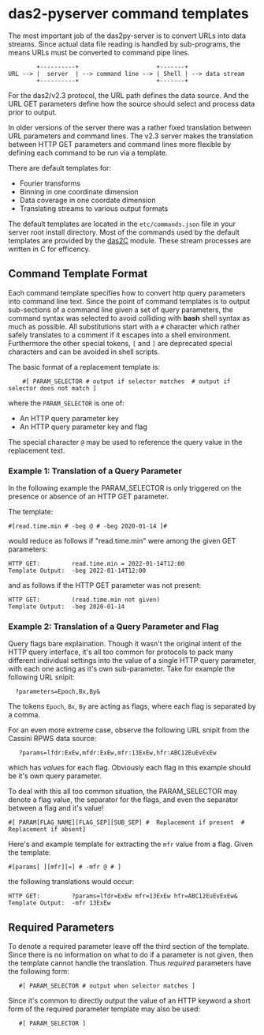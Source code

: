 # das2-pyserver command templates

The most important job of the das2py-server is to convert URLs into data
streams.  Since actual data file reading is handled by sub-programs, the
means URLs must be converted to command pipe lines. 
```
        +----------+                      +-------+
URL --> |  server  | --> command line --> | Shell | --> data stream
        +----------+                      +-------+
```

For the das2/v2.3 protocol, the URL path defines the data source.  And the
URL GET parameters define how the source should select and process data 
prior to output.

In older versions of the server there was a rather fixed translation between
URL parameters and command lines.  The v2.3 server makes the translation
between HTTP GET parameters and command lines more flexible by defining each
command to be run via a template.

There are default templates for:

  * Fourier transforms
  * Binning in one coordinate dimension
  * Data coverage in one coordate dimension
  * Translating streams to various output formats

The default templates are located in the `etc/commands.json` file in your
server root install directory.  Most of the commands used by the default 
templates are provided by the [das2C](https://github.com/das-developers/das2C)
module.  These stream processes are written in C for efficency.

## Command Template Format

Each command template specifies how to convert http query parameters into
command line text.  Since the point of command templates is to output 
sub-sections of a command line given a set of query parameters, the command
syntax was selected to avoid colliding with **bash** shell syntax as much as
possible.  All substitutions start with a `#` character which rather safely
translates to a comment if it escapes into a shell environment.  Furthermore
the other special tokens, `[` and `]` are deprecated special characters and 
can be avoided in shell scripts.

The basic format of a replacement template is:

```
    #[ PARAM_SELECTOR # output if selector matches  # output if selector does not match ]
```
where the `PARAM_SELECTOR` is one of:

  * An HTTP query parameter key
  * An HTTP query parameter key and flag

The special character `@` may be used to reference the query value in the
replacement text.

### Example 1: Translation of a Query Parameter 

In the following example the PARAM_SELECTOR is only triggered on the presence or absence 
of an HTTP GET parameter.

The template:
```
#[read.time.min # -beg @ # -beg 2020-01-14 ]#
```
would reduce as follows if "read.time.min" were among the given GET parameters:
```
HTTP GET:         read.time.min = 2022-01-14T12:00
Template Output:  -beg 2022-01-14T12:00
```
and as follows if the HTTP GET parameter was not present:
```
HTTP GET:         (read.time.min not given)
Template Output:  -beg 2020-01-14
```

### Example 2: Translation of a Query Parameter and Flag

Query flags bare explaination.  Though it wasn't the original intent of the
HTTP query interface, it's all too common for protocols to pack many different
individual settings into the value of a single HTTP query parameter, with each one
acting as it's own sub-parameter. Take for example the following URL snipit:
```
  ?parameters=Epoch,Bx,By&
```
The tokens `Epoch`, `Bx`, `By` are acting as flags, where each flag is separated by
a comma.

For an even more extreme case, observe the following URL snipit from the Cassini
RPWS data source:
```
   ?params=lfdr:ExEw,mfdr:ExEw,mfr:13ExEw,hfr:ABC12EuEvExEw
```
which has *values* for each flag.  Obviously each flag in this example should be
it's own query parameter.

To deal with this all too common situation, the PARAM_SELECTOR may denote a flag
value, the separator for the flags, and even the separator between a flag and it's value!
```
#[ PARAM[FLAG_NAME][FLAG_SEP][SUB_SEP] #  Replacement if present  #  Replacement if absent]
```

Here's and example template for extracting the `mfr` value from a flag.  Given the 
template:
```
#[params[ ][mfr][=] # -mfr @ # ]
```
the following translations would occur:
```
HTTP GET:         ?params=lfdr=ExEw mfr=13ExEw hfr=ABC12EuEvExEw&
Template Output:  -mfr 13ExEw
```

## Required Parameters

To denote a required parameter leave off the third section of the template.  Since there is
no information on what to do if a parameter is not given, then the template cannot handle
the translation.  Thus *required* parameters have the following form:

```
   #[ PARAM_SELECTOR # output when selector matches ]
```

Since it's common to directly output the value of an HTTP keyword a short form of the
required parameter template may also be used:

```
   #[ PARAM_SELECTOR ]
```







